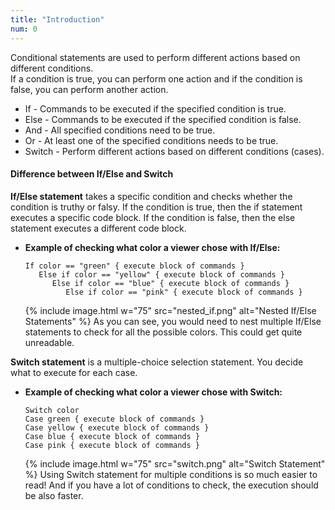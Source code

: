 ```yaml
---
title: "Introduction"
num: 0
---
```


Conditional statements are used to perform different actions based on different conditions.\
 If a condition is true, you can perform one action and if the condition is false, you can perform another action.      

- If - Commands to be executed if the specified condition is true.
- Else - Commands to be executed if the specified condition is false.
- And - All specified conditions need to be true.
- Or - At least one of the specified conditions needs to be true.
- Switch - Perform different actions based on different conditions (cases). 

#### Difference between If/Else and Switch
**If/Else statement** takes a specific condition and checks whether the condition is truthy or falsy. If the condition is true, then the if statement executes a specific code block. If the condition is false, then the else statement executes a different code block.  

  - **Example of checking what color a viewer chose with If/Else:**
    ```
    If color == "green" { execute block of commands }
       Else if color == "yellow" { execute block of commands }
          Else if color == "blue" { execute block of commands }
             Else if color == "pink" { execute block of commands }
    ```
    {% include image.html w="75" src="nested_if.png" alt="Nested If/Else Statements" %} As you can see, you would need to nest multiple If/Else statements to check for all the possible colors. This could get quite unreadable.

**Switch statement** is a multiple-choice selection statement. You decide what to execute for each case.  

  - **Example of checking what color a viewer chose with Switch:**
    ```
    Switch color
    Case green { execute block of commands }
    Case yellow { execute block of commands }
    Case blue { execute block of commands }
    Case pink { execute block of commands }
    ```  
    {% include image.html w="75" src="switch.png" alt="Switch Statement" %} Using Switch statement for multiple conditions is so much easier to read! And if you have a lot of conditions to check, the execution should be also faster.











